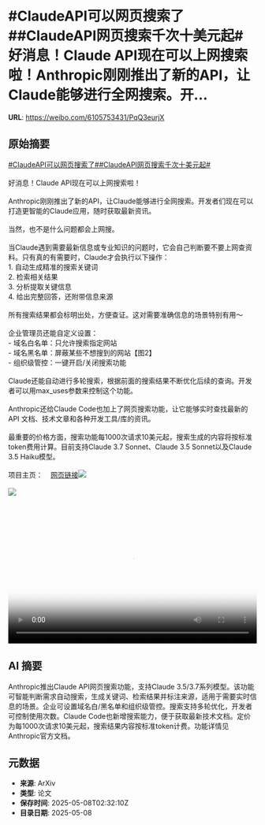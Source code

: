 # #ClaudeAPI可以网页搜索了##ClaudeAPI网页搜索千次十美元起#好消息！Claude API现在可以上网搜索啦！Anthropic刚刚推出了新的API，让Claude能够进行全网搜索。开...

**URL**: https://weibo.com/6105753431/PqQ3eurjX

## 原始摘要

<a href="https://m.weibo.cn/search?containerid=231522type%3D1%26t%3D10%26q%3D%23ClaudeAPI%E5%8F%AF%E4%BB%A5%E7%BD%91%E9%A1%B5%E6%90%9C%E7%B4%A2%E4%BA%86%23&amp;extparam=%23ClaudeAPI%E5%8F%AF%E4%BB%A5%E7%BD%91%E9%A1%B5%E6%90%9C%E7%B4%A2%E4%BA%86%23" data-hide=""><span class="surl-text">#ClaudeAPI可以网页搜索了#</span></a><a href="https://m.weibo.cn/search?containerid=231522type%3D1%26t%3D10%26q%3D%23ClaudeAPI%E7%BD%91%E9%A1%B5%E6%90%9C%E7%B4%A2%E5%8D%83%E6%AC%A1%E5%8D%81%E7%BE%8E%E5%85%83%E8%B5%B7%23&amp;extparam=%23ClaudeAPI%E7%BD%91%E9%A1%B5%E6%90%9C%E7%B4%A2%E5%8D%83%E6%AC%A1%E5%8D%81%E7%BE%8E%E5%85%83%E8%B5%B7%23" data-hide=""><span class="surl-text">#ClaudeAPI网页搜索千次十美元起#</span></a><br><br>好消息！Claude API现在可以上网搜索啦！<br><br>Anthropic刚刚推出了新的API，让Claude能够进行全网搜索。开发者们现在可以打造更智能的Claude应用，随时获取最新资讯。<br><br>当然，也不是什么问题都会上网搜。<br><br>当Claude遇到需要最新信息或专业知识的问题时，它会自己判断要不要上网查资料。只有真的有需要时，Claude才会执行以下操作：<br>1. 自动生成精准的搜索关键词<br>2. 检索相关结果<br>3. 分析提取关键信息<br>4. 给出完整回答，还附带信息来源<br><br>所有搜索结果都会标明出处，方便查证。这对需要准确信息的场景特别有用～<br><br>企业管理员还能自定义设置：<br>- 域名白名单：只允许搜索指定网站<br>- 域名黑名单：屏蔽某些不想搜到的网站【图2】<br>- 组织级管控：一键开启/关闭搜索功能<br><br>Claude还能自动进行多轮搜索，根据前面的搜索结果不断优化后续的查询。开发者可以用max_uses参数来控制这个功能。<br><br>Anthropic还给Claude Code也加上了网页搜索功能，让它能够实时查找最新的 API 文档、技术文章和各种开发工具/库的资讯。<br><br>最重要的价格方面，搜索功能每1000次请求10美元起，搜索生成的内容将按标准token费用计算。目前支持Claude 3.7 Sonnet、Claude 3.5 Sonnet以及Claude 3.5 Haiku模型。<br><br>项目主页：<a href="https://weibo.cn/sinaurl?u=https%3A%2F%2Fdocs.anthropic.com%2Fen%2Fdocs%2Fbuild-with-claude%2Ftool-use%2Fweb-search-tool" data-hide=""><span class="url-icon"><img style="width: 1rem;height: 1rem" src="https://h5.sinaimg.cn/upload/2015/09/25/3/timeline_card_small_web_default.png" referrerpolicy="no-referrer"></span><span class="surl-text">网页链接</span></a><img style="" src="https://tvax3.sinaimg.cn/large/006Fd7o3ly1i17ufg1hjyj31hc0u074z.jpg" referrerpolicy="no-referrer"><br><br><img style="" src="https://tvax4.sinaimg.cn/large/006Fd7o3gy1i17uf134jzj30zk0k0tba.jpg" referrerpolicy="no-referrer"><br><br><br clear="both"><div style="clear: both"></div><video controls="controls" poster="https://tvax2.sinaimg.cn/orj480/006Fd7o3ly1i17ufg3y1qj31hc0u074z.jpg" style="width: 100%"><source src="https://f.video.weibocdn.com/o0/jl2J5eeBlx08o4QKTlbO0104120052OY0E010.mp4?label=mp4_720p&amp;template=1280x720.25.0&amp;ori=0&amp;ps=1CwnkDw1GXwCQx&amp;Expires=1746674955&amp;ssig=Qoo7lvQkQC&amp;KID=unistore,video"><source src="https://f.video.weibocdn.com/o0/XLMXstEzlx08o4QL2WHC010412002uxN0E010.mp4?label=mp4_hd&amp;template=852x480.25.0&amp;ori=0&amp;ps=1CwnkDw1GXwCQx&amp;Expires=1746674955&amp;ssig=3tgqrR6BVS&amp;KID=unistore,video"><source src="https://f.video.weibocdn.com/o0/bvx88m1glx08o4QKyu2k010412001yVo0E010.mp4?label=mp4_ld&amp;template=640x360.25.0&amp;ori=0&amp;ps=1CwnkDw1GXwCQx&amp;Expires=1746674955&amp;ssig=ZuDQtq4oBx&amp;KID=unistore,video"><p>视频无法显示，请前往<a href="https://video.weibo.com/show?fid=1034%3A5163965999677472" target="_blank" rel="noopener noreferrer">微博视频</a>观看。</p></video>

## AI 摘要

Anthropic推出Claude API网页搜索功能，支持Claude 3.5/3.7系列模型。该功能可智能判断需求自动搜索，生成关键词、检索结果并标注来源，适用于需要实时信息的场景。企业可设置域名白/黑名单和组织级管控。搜索支持多轮优化，开发者可控制使用次数。Claude Code也新增搜索能力，便于获取最新技术文档。定价为每1000次请求10美元起，搜索结果内容按标准token计费。功能详情见Anthropic官方文档。

## 元数据

- **来源**: ArXiv
- **类型**: 论文
- **保存时间**: 2025-05-08T02:32:10Z
- **目录日期**: 2025-05-08
